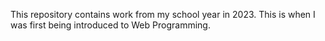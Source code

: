 This repository contains work from my school year in 2023. This is when I was first being introduced to Web Programming.
